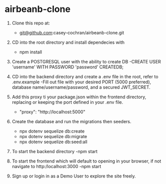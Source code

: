 # airbeanb-clone


1. Clone this repo at: 
   - git@github.com:casey-cochran/airbeanb-clone.git


2. CD into the root directory and install dependecies with 
   - npm install


3. Create a POSTGRESQL user with the ability to create DB
   -CREATE USER 'username' WITH PASSWORD 'password' CREATEDB;
   
4. CD into the backend directory and create a .env file in the root, refer to .env.example
    -Fill out file with your desired PORT (5000 preferred), database name/username/password, and a secured JWT_SECRET.
    
5. Add this proxy ti your package.json within the frontend directory, replacing or keeping the port defined in your .env file.
    - "proxy": "http://localhost:5000"

6. Create the database and run the migrations then seeders.
    - npx dotenv sequelize db:create
    - npx dotenv sequelize db:migrate
    - npx dotenv sequelize db:seed:all

7. To start the backend directory
    -npm start
    
8. To start the frontend which will default to opening in your browser, if not navigate to http:/localhost:3000
    -npm start
    
10. Sign up or login in as a Demo User to explore the site freely. 
